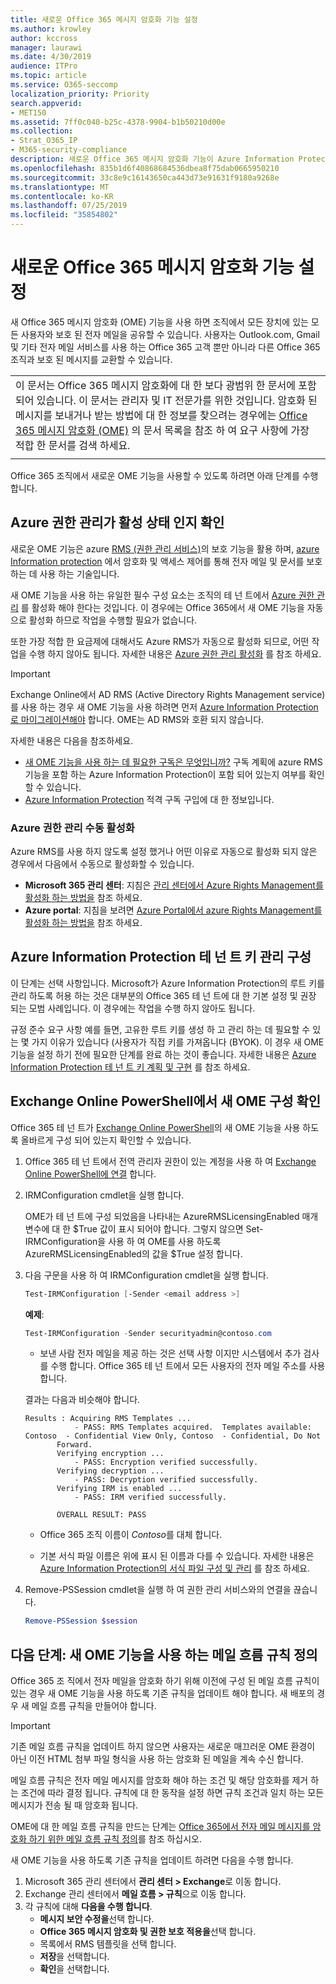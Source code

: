```yaml
---
title: 새로운 Office 365 메시지 암호화 기능 설정
ms.author: krowley
author: kccross
manager: laurawi
ms.date: 4/30/2019
audience: ITPro
ms.topic: article
ms.service: O365-seccomp
localization_priority: Priority
search.appverid:
- MET150
ms.assetid: 7ff0c040-b25c-4378-9904-b1b50210d00e
ms.collection:
- Strat_O365_IP
- M365-security-compliance
description: 새로운 Office 365 메시지 암호화 기능이 Azure Information Protection을 기반으로 구축 되 면 조직에서 조직 내부 및 외부 사용자와 보호 된 전자 메일 통신을 사용할 수 있습니다. 새로운 OME 기능은 다른 Office 365 조 직, Outlook.com, Gmail 및 기타 전자 메일 서비스와 함께 작동 합니다.
ms.openlocfilehash: 835b1d6f40868684536dbea8f75dab0665950210
ms.sourcegitcommit: 33c8e9c16143650ca443d73e91631f9180a9268e
ms.translationtype: MT
ms.contentlocale: ko-KR
ms.lasthandoff: 07/25/2019
ms.locfileid: "35854802"
---
```

# <a name="set-up-new-office-365-message-encryption-capabilities"></a>새로운 Office 365 메시지 암호화 기능 설정

새 Office 365 메시지 암호화 (OME) 기능을 사용 하면 조직에서 모든 장치에 있는 모든 사용자와 보호 된 전자 메일을 공유할 수 있습니다. 사용자는 Outlook.com, Gmail 및 기타 전자 메일 서비스를 사용 하는 Office 365 고객 뿐만 아니라 다른 Office 365 조직과 보호 된 메시지를 교환할 수 있습니다.

||
|:-----|
|이 문서는 Office 365 메시지 암호화에 대 한 보다 광범위 한 문서에 포함 되어 있습니다. 이 문서는 관리자 및 IT 전문가를 위한 것입니다. 암호화 된 메시지를 보내거나 받는 방법에 대 한 정보를 찾으려는 경우에는 [Office 365 메시지 암호화 (OME)](ome.md) 의 문서 목록을 참조 하 여 요구 사항에 가장 적합 한 문서를 검색 하세요. |
||

Office 365 조직에서 새로운 OME 기능을 사용할 수 있도록 하려면 아래 단계를 수행 합니다.

## <a name="verify-that-azure-rights-management-is-active"></a>Azure 권한 관리가 활성 상태 인지 확인

새로운 OME 기능은 azure [RMS (권한 관리 서비스)](https://docs.microsoft.com/en-us/azure/information-protection/what-is-information-protection)의 보호 기능을 활용 하며, [azure Information protection](https://docs.microsoft.com/en-us/azure/information-protection/what-is-azure-rms) 에서 암호화 및 액세스 제어를 통해 전자 메일 및 문서를 보호 하는 데 사용 하는 기술입니다.

새 OME 기능을 사용 하는 유일한 필수 구성 요소는 조직의 테 넌 트에서 [Azure 권한 관리](https://docs.microsoft.com/en-us/azure/information-protection/what-is-azure-rms) 를 활성화 해야 한다는 것입니다. 이 경우에는 Office 365에서 새 OME 기능을 자동으로 활성화 하므로 작업을 수행할 필요가 없습니다.

또한 가장 적합 한 요금제에 대해서도 Azure RMS가 자동으로 활성화 되므로, 어떤 작업을 수행 하지 않아도 됩니다. 자세한 내용은 [Azure 권한 관리 활성화](https://docs.microsoft.com/en-gb/azure/information-protection/activate-service) 를 참조 하세요.

>[!IMPORTANT]
>Exchange Online에서 AD RMS (Active Directory Rights Management service)를 사용 하는 경우 새 OME 기능을 사용 하려면 먼저 [Azure Information Protection로 마이그레이션해야](https://docs.microsoft.com/en-us/azure/information-protection/migrate-from-ad-rms-to-azure-rms) 합니다. OME는 AD RMS와 호환 되지 않습니다.  

자세한 내용은 다음을 참조하세요.

- [새 OME 기능을 사용 하는 데 필요한 구독은 무엇입니까?](ome-faq.md#what-subscriptions-do-i-need-to-use-the-new-ome-capabilities) 구독 계획에 azure RMS 기능을 포함 하는 Azure Information Protection이 포함 되어 있는지 여부를 확인할 수 있습니다.
- [Azure Information Protection](https://azure.microsoft.com/en-us/services/information-protection/) 적격 구독 구입에 대 한 정보입니다.  

### <a name="manually-activating-azure-rights-management"></a>Azure 권한 관리 수동 활성화

Azure RMS를 사용 하지 않도록 설정 했거나 어떤 이유로 자동으로 활성화 되지 않은 경우에서 다음에서 수동으로 활성화할 수 있습니다.

- **Microsoft 365 관리 센터**: 지침은 [관리 센터에서 Azure Rights Management를 활성화 하는 방법을](https://docs.microsoft.com/en-us/azure/information-protection/activate-office365) 참조 하세요.
- **Azure portal**: 지침을 보려면 [Azure Portal에서 azure Rights Management를 활성화 하는 방법을](https://docs.microsoft.com/en-gb/azure/information-protection/activate-azure) 참조 하세요.

## <a name="configure-management-of-your-azure-information-protection-tenant-key"></a>Azure Information Protection 테 넌 트 키 관리 구성

이 단계는 선택 사항입니다. Microsoft가 Azure Information Protection의 루트 키를 관리 하도록 허용 하는 것은 대부분의 Office 365 테 넌 트에 대 한 기본 설정 및 권장 되는 모범 사례입니다. 이 경우에는 작업을 수행 하지 않아도 됩니다.

규정 준수 요구 사항 예를 들면, 고유한 루트 키를 생성 하 고 관리 하는 데 필요할 수 있는 몇 가지 이유가 있습니다 (사용자가 직접 키를 가져옵니다 (BYOK). 이 경우 새 OME 기능을 설정 하기 전에 필요한 단계를 완료 하는 것이 좋습니다. 자세한 내용은 [Azure Information Protection 테 넌 트 키 계획 및 구현](https://docs.microsoft.com/information-protection/plan-design/plan-implement-tenant-key) 를 참조 하세요.

## <a name="verify-new-ome-configuration-in-exchange-online-powershell"></a>Exchange Online PowerShell에서 새 OME 구성 확인

Office 365 테 넌 트가 [Exchange Online PowerShell](https://docs.microsoft.com/en-us/powershell/exchange/exchange-online/exchange-online-powershell?view=exchange-ps)의 새 OME 기능을 사용 하도록 올바르게 구성 되어 있는지 확인할 수 있습니다.
  
1. Office 365 테 넌 트에서 전역 관리자 권한이 있는 계정을 사용 하 여 [Exchange Online PowerShell에 연결](https://docs.microsoft.com/en-us/powershell/exchange/exchange-online/connect-to-exchange-online-powershell/connect-to-exchange-online-powershell) 합니다.

2. IRMConfiguration cmdlet을 실행 합니다.

     OME가 테 넌 트에 구성 되었음을 나타내는 AzureRMSLicensingEnabled 매개 변수에 대 한 $True 값이 표시 되어야 합니다. 그렇지 않으면 Set-IRMConfiguration을 사용 하 여 OME를 사용 하도록 AzureRMSLicensingEnabled의 값을 $True 설정 합니다.

3. 다음 구문을 사용 하 여 IRMConfiguration cmdlet을 실행 합니다.

     ```powershell
     Test-IRMConfiguration [-Sender <email address >]
     ```  

   **예제**:

     ```powershell
     Test-IRMConfiguration -Sender securityadmin@contoso.com
     ```

     - 보낸 사람 전자 메일을 제공 하는 것은 선택 사항 이지만 시스템에서 추가 검사를 수행 합니다. Office 365 테 넌 트에서 모든 사용자의 전자 메일 주소를 사용 합니다.

     결과는 다음과 비슷해야 합니다.

     ```text
    Results : Acquiring RMS Templates ...
                - PASS: RMS Templates acquired.  Templates available: Contoso  - Confidential View Only, Contoso  - Confidential, Do Not
            Forward.
            Verifying encryption ...
                - PASS: Encryption verified successfully.
            Verifying decryption ...
                - PASS: Decryption verified successfully.
            Verifying IRM is enabled ...
                - PASS: IRM verified successfully.

            OVERALL RESULT: PASS
    ```

   - Office 365 조직 이름이 *Contoso*를 대체 합니다.

   - 기본 서식 파일 이름은 위에 표시 된 이름과 다를 수 있습니다. 자세한 내용은 [Azure Information Protection의 서식 파일 구성 및 관리](https://docs.microsoft.com/en-us/azure/information-protection/configure-policy-templates) 를 참조 하세요.

4. Remove-PSSession cmdlet을 실행 하 여 권한 관리 서비스와의 연결을 끊습니다.

     ```powershell
     Remove-PSSession $session
     ```

## <a name="next-steps-define-mail-flow-rules-to-use-new-ome-capabilities"></a>다음 단계: 새 OME 기능을 사용 하는 메일 흐름 규칙 정의

Office 365 조 직에서 전자 메일을 암호화 하기 위해 이전에 구성 된 메일 흐름 규칙이 있는 경우 새 OME 기능을 사용 하도록 기존 규칙을 업데이트 해야 합니다. 새 배포의 경우 새 메일 흐름 규칙을 만들어야 합니다.

>[!IMPORTANT]
>기존 메일 흐름 규칙을 업데이트 하지 않으면 사용자는 새로운 매끄러운 OME 환경이 아닌 이전 HTML 첨부 파일 형식을 사용 하는 암호화 된 메일을 계속 수신 합니다.

메일 흐름 규칙은 전자 메일 메시지를 암호화 해야 하는 조건 및 해당 암호화를 제거 하는 조건에 따라 결정 됩니다. 규칙에 대 한 동작을 설정 하면 규칙 조건과 일치 하는 모든 메시지가 전송 될 때 암호화 됩니다.
  
OME에 대 한 메일 흐름 규칙을 만드는 단계는 [Office 365에서 전자 메일 메시지를 암호화 하기 위한 메일 흐름 규칙 정의](define-mail-flow-rules-to-encrypt-email.md)를 참조 하십시오.

새 OME 기능을 사용 하도록 기존 규칙을 업데이트 하려면 다음을 수행 합니다.

1. Microsoft 365 관리 센터에서 **관리 센터 > Exchange**로 이동 합니다.
2. Exchange 관리 센터에서 **메일 흐름 > 규칙**으로 이동 합니다.
3. 각 규칙에 대해 **다음을 수행 합니다**.
    - **메시지 보안 수정을**선택 합니다.
    - **Office 365 메시지 암호화 및 권한 보호 적용을**선택 합니다.
    - 목록에서 RMS 템플릿을 선택 합니다.
    - **저장**을 선택합니다.
    - **확인**을 선택합니다.
